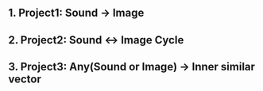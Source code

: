 ## 1. Project1: Sound -> Image

## 2. Project2: Sound <-> Image Cycle 

## 3. Project3: Any(Sound or Image) -> Inner similar vector
